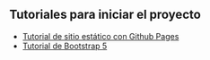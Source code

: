 ## Tutoriales para iniciar el proyecto
- [Tutorial de sitio estático con Github Pages](https://kinsta.com/es/blog/github-pages/)
- [Tutorial de Bootstrap 5](https://bluuweb.github.io/bootstrap-5/)

